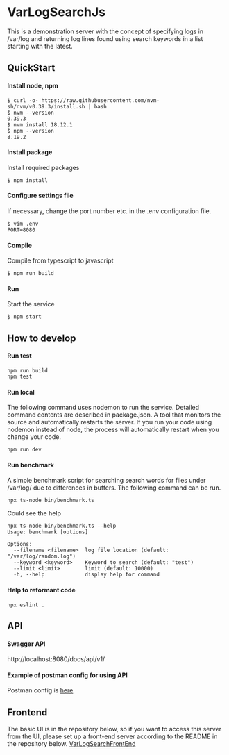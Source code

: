 # VarLogSearchJs
This is a demonstration server with the concept of specifying logs in /var/log and returning log lines found using search keywords in a list starting with the latest.

## QuickStart

#### Install node, npm
```
$ curl -o- https://raw.githubusercontent.com/nvm-sh/nvm/v0.39.3/install.sh | bash
$ nvm --version
0.39.3
$ nvm install 18.12.1
$ npm --version
8.19.2
```
#### Install package

Install required packages
```
$ npm install
```

#### Configure settings file
If necessary, change the port number etc. in the .env configuration file.
```
$ vim .env
PORT=8080
```

#### Compile
Compile from typescript to javascript
```
$ npm run build
```

#### Run 
Start the service
```
$ npm start
```

## How to develop

#### Run test
```
npm run build
npm test
```

#### Run local
The following command uses nodemon to run the service. Detailed command contents are described in package.json. A tool that monitors the source and automatically restarts the server.  If you run your code using nodemon instead of node, the process will automatically restart when you change your code.
```
npm run dev
```

#### Run benchmark
A simple benchmark script for searching search words for files under /var/log/ due to differences in buffers. The following command can be run.
```
npx ts-node bin/benchmark.ts
```
Could see the help
```
npx ts-node bin/benchmark.ts --help
Usage: benchmark [options]

Options:
  --filename <filename>  log file location (default: "/var/log/random.log")
  --keyword <keyword>    Keyword to search (default: "test")
  --limit <limit>        limit (default: 10000)
  -h, --help             display help for command
```

#### Help to reformant code
```
npx eslint .
```

## API

#### Swagger API
http://localhost:8080/docs/api/v1/

#### Example of postman config for using API
Postman config is [here](tools/varlogsearch.postman_collection.json "s/varlogsearch.postman_collection.json")

## Frontend
The basic UI is in the repository below, so if you want to access this server from the UI, please set up a front-end server according to the README in the repository below.
[VarLogSearchFrontEnd](https://github.com/sakaijunsoccer/varlogsearchfrontend)
